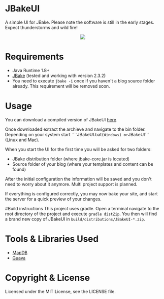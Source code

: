 # JBakeUI
A simple UI for JBake. Please note the software is still in the early stages. Expect thunderstorms and wild fire!

<div style="text-align:center"><img src ="http://razem.io/projects/JBakeUI/screens/20150301_JBakeUI.png" /></div>

# Requirements
* Java Runtime 1.8+
* [JBake](http://jbake.org/download.html) (tested and working with version 2.3.2)
* You need to execute ```jbake -i``` once if you haven't a blog source folder already. This requirement will be removed soon.

# Usage
You can download a compiled version of JBakeUI [here](https://github.com/razem-io/JBakeUI/wiki/Download).

Once downloaded extract the archieve and navigate to the bin folder. Depending on your system start ````JBakeUI.bat``` (Windows) or ```JBakeUI``` (Linux and Mac).

When you start the UI for the first time you will be asked for two folders:
* JBake distribution folder (where jbake-core.jar is located)
* Source folder of your blog (where your templates and content can be found)

After the initial configuration the information will be saved and you don't need to worry about it anymore. Multi 
project support is planned.

If everything is configured correctly, you may now bake your site, and start the server for a quick preview of your 
changes.

#Build instructions
This project uses gradle. Open a terminal navigate to the root directory of the project and execute ```gradle distZip```. You then will find a brand new copy of JBakeUI in ```build/distributions/JBakeUI-*.zip```.

# Tools & Libraries Used

* [MapDB](http://mapdb.org/)
* [Guava](https://github.com/google/guava)

# Copyright & License

Licensed under the MIT License, see the LICENSE file.
